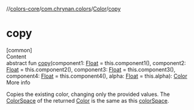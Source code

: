 //[colors-core](../../../index.md)/[com.chrynan.colors](../index.md)/[Color](index.md)/[copy](copy.md)



# copy  
[common]  
Content  
abstract fun [copy](copy.md)(component1: [Float](https://kotlinlang.org/api/latest/jvm/stdlib/kotlin/-float/index.html) = this.component1(), component2: [Float](https://kotlinlang.org/api/latest/jvm/stdlib/kotlin/-float/index.html) = this.component2(), component3: [Float](https://kotlinlang.org/api/latest/jvm/stdlib/kotlin/-float/index.html) = this.component3(), component4: [Float](https://kotlinlang.org/api/latest/jvm/stdlib/kotlin/-float/index.html) = this.component4(), alpha: [Float](https://kotlinlang.org/api/latest/jvm/stdlib/kotlin/-float/index.html) = this.alpha): [Color](index.md)  
More info  


Copies the existing color, changing only the provided values. The [ColorSpace](color-space.md) of the returned [Color](index.md) is the same as this [colorSpace](color-space.md).

  



